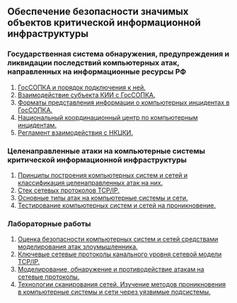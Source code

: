 ## Обеспечение безопасности значимых объектов критической информационной инфраструктуры

### Государственная система обнаружения, предупреждения и ликвидации последствий компьютерных атак, направленных на информационные ресурсы РФ

1. [ГосСОПКА и порядок подключения к ней.](../sopka.svg) 
1. [Взаимодействие субъекта КИИ с ГосСОПКА.](../sopka_interaction.svg)
1. [Форматы представления информации о компьютерных инцидентах в ГосСОПКА.](../sopka_formats.svg)
1. [Национальный координационный центр по компьютерным инцидентам.](../nkcki.svg)
1. [Регламент взаимодействия с НКЦКИ.](../nkcki_interaction.svg)

### Целенаправленные атаки на компьютерные системы критической информационной инфраструктуры

1. [Принципы построения компьютерных систем и сетей и классификация целенаправленных атак на них.]() 
1. [Стек сетевых протоколов TCP/IP.]()
1. [Основные типы атак на компьютерные системы и сети.]()
1. [Тестирование компьютерных систем и сетей на проникновение.]()

### Лабораторные работы
1. [Оценка безопасности компьютерных систем и сетей средствами моделирования атак злоумышленника.]()
1. [Ключевые сетевые протоколы канального уровня сетевой модели TCP/IP.]()
1. [Моделирование, обнаружение и противодействие атакам на сетевые протоколы.]()
1. [Технологии сканирования сетей. Изучение методов проникновения в компьютерные системы и сети через уязвимые подсистемы.]()
